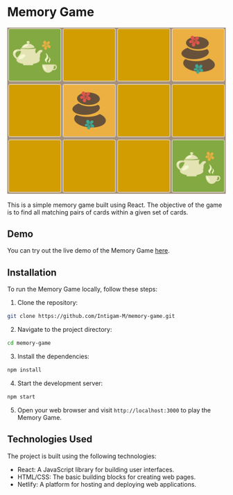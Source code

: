 # Memory Game

![Memory Game](https://github.com/Intigam-M/memory-game/blob/main/memory-app.png)

This is a simple memory game built using React. The objective of the game is to find all matching pairs of cards within a given set of cards.

## Demo

You can try out the live demo of the Memory Game [here](https://memory-game-prj.netlify.app/).

## Installation

To run the Memory Game locally, follow these steps:

1. Clone the repository:

```bash
git clone https://github.com/Intigam-M/memory-game.git
```

2. Navigate to the project directory:

```bash
cd memory-game
```

3. Install the dependencies:

```bash
npm install
```

4. Start the development server:

```bash
npm start
```

5. Open your web browser and visit `http://localhost:3000` to play the Memory Game.

## Technologies Used

The project is built using the following technologies:

- React: A JavaScript library for building user interfaces.
- HTML/CSS: The basic building blocks for creating web pages.
- Netlify: A platform for hosting and deploying web applications.
